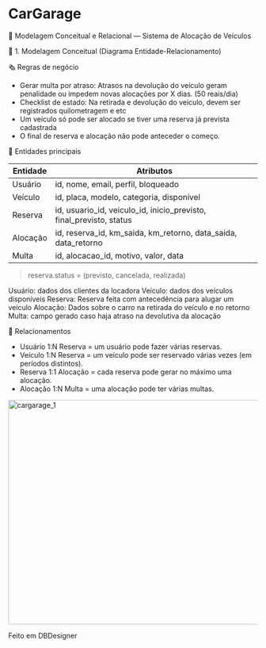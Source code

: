 # CarGarage

📘 Modelagem Conceitual e Relacional — Sistema de Alocação de Veículos

🔶 1. Modelagem Conceitual (Diagrama Entidade-Relacionamento)

🗞️ Regras de negócio

- Gerar multa por atraso: Atrasos na devolução do veículo geram penalidade ou impedem novas alocações por X dias. (50 reais/dia)
- Checklist de estado: Na retirada e devolução do veículo, devem ser registrados quilometragem e etc
- Um veículo só pode ser alocado se tiver uma reserva já prevista cadastrada
- O final de reserva e alocação não pode anteceder o começo.

📌 Entidades principais

| Entidade          | Atributos                                  |
|-------------------|--------------------------------------------|
| Usuário           | id, nome, email, perfil, bloqueado         |
| Veículo           | id, placa, modelo, categoria, disponível    |
| Reserva           | id, usuario_id, veiculo_id, inicio_previsto, final_previsto, status|
| Alocação          | id, reserva_id, km_saida, km_retorno, data_saida, data_retorno |
| Multa             | id, alocacao_id, motivo, valor, data        |

> reserva.status = (previsto, cancelada, realizada)

Usuário: dados dos clientes da locadora
Veículo: dados dos veículos disponíveis
Reserva: Reserva feita com antecedência para alugar um veículo
Alocação: Dados sobre o carro na retirada do veículo e no retorno
Multa: campo gerado caso haja atraso na devolutiva da alocação

🔗 Relacionamentos

- Usuário 1:N Reserva = um usuário pode fazer várias reservas.
- Veículo 1:N Reserva = um veículo pode ser reservado várias vezes (em períodos distintos).
- Reserva 1:1 Alocação = cada reserva pode gerar no máximo uma alocação.
- Alocação 1:N Multa = uma alocação pode ter várias multas.

<img width="1119" height="453" alt="cargarage_1" src="https://github.com/user-attachments/assets/f137b58d-1e6d-42ad-906d-a4bf7fe61529" />

Feito em DBDesigner
